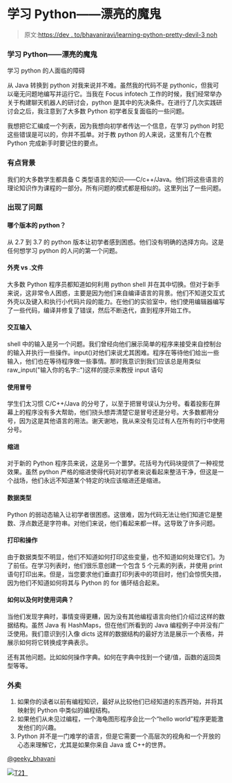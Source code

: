 # 学习 Python——漂亮的魔鬼

> 原文:[https://dev . to/bhavaniravi/learning-python-pretty-devil-3 noh](https://dev.to/bhavaniravi/learning-pythonthe-pretty-devil-3noh)

### 学习 Python——漂亮的魔鬼

学习 python 的人面临的障碍

从 Java 转换到 python 对我来说并不难。虽然我的代码不是 pythonic，但我可以毫无问题地编写并运行它。当我在 Focus infotech 工作的时候，我们经常举办关于构建聊天机器人的研讨会，python 是其中的先决条件。在进行了几次实践研讨会之后，我注意到了大多数 Python 初学者反复面临的一些问题。

我想把它汇编成一个列表，因为我想向初学者传达一个信息，在学习 python 时犯这些错误是可以的，你并不孤单。对于教 python 的人来说，这里有几个在教 Python 完成新手时要记住的要点。

### 有点背景

我们的大多数学生都具备 C 类型语言的知识——C/c++/Java。他们将这些语言的理论知识作为课程的一部分。所有问题的模式都是相似的。这里列出了一些问题。

### 出现了问题

#### 哪个版本的 python？

从 2.7 到 3.7 的 python 版本让初学者感到困惑。他们没有明确的选择方向。这是任何想学习 python 的人问的第一个问题。

#### 外壳 vs .文件

大多数 Python 程序员都知道如何利用 python shell 并在其中切换。但对于新手来说，这非常令人困惑，主要是因为他们来自编译语言的背景。他们不知道交互式外壳以及键入和执行小代码片段的能力。在他们的实验室中，他们使用编辑器编写了一些代码，编译并修复了错误，然后不断迭代，直到程序开始工作。

#### 交互输入

shell 中的输入是另一个问题。我们曾经向他们展示简单的程序来接受来自控制台的输入并执行一些操作。input()对他们来说尤其困难。程序在等待他们给出一些输入，他们也在等待程序做一些事情。那时我意识到我们应该总是用类似 raw_input("输入你的名字::")这样的提示来教授 input 语句

#### 使用冒号

学生们太习惯 C/C++/Java 的分号了，以至于把冒号误认为分号。看着投影在屏幕上的程序没有多大帮助，他们挠头想弄清楚它是冒号还是分号。大多数都用分号，因为这是其他语言的用法。谢天谢地，我从来没有见过有人在所有的行中使用分号。

#### 缩进

对于新的 Python 程序员来说，这是另一个噩梦。花括号为代码块提供了一种视觉效果。虽然 python 严格的缩进使得代码对初学者来说看起来整洁干净，但这是一个战场，他们永远不知道某个特定的块应该缩进还是缩进。

#### 数据类型

Python 的弱动态输入让初学者很困惑。这很难，因为代码无法让他们知道它是整数、浮点数还是字符串。对他们来说，他们看起来都一样。这导致了许多问题。

#### 打印和操作

由于数据类型不明显，他们不知道如何打印这些变量，也不知道如何处理它们。为了前任。在学习列表时，他们很乐意创建一个包含 5 个元素的列表，并使用 print 语句打印出来。但是，当您要求他们垂直打印列表中的项目时，他们会惊慌失措，因为他们不知道如何将其与 Python 的 for 循环结合起来。

#### 如何以及何时使用词典？

当他们发现字典时，事情变得更糟，因为没有其他编程语言向他们介绍过这样的数据结构。虽然 Java 有 HashMaps，但在他们所看到的 Java 编程例子中并没有广泛使用。我们意识到引入像 dicts 这样的数据结构的最好方法是展示一个表格，并展示如何将它转换成字典表示。

还有其他问题。比如如何操作字典。如何在字典中找到一个键/值，函数的返回类型等等。

### 外卖

1.  如果你的读者以前有编程知识，最好从比较他们已经知道的东西开始，并将其映射到 Python 中类似的编程结构。
2.  如果他们从未见过编程，一个海龟图形程序会比一个“hello world”程序更能激发他们的兴趣。
3.  Python 并不是一门难学的语言，但是它需要一个高层次的视角和一个开放的心态来理解它，尤其是如果你来自 Java 或 C++的世界。

[@geeky_bhavani](https://twitter.com/geeky_bhavani)

[![](../Images/6474dd5b62dc0b36fa78b7181ff26ae4.png)T2】](https://res.cloudinary.com/practicaldev/image/fetch/s--NpfzyXcQ--/c_limit%2Cf_auto%2Cfl_progressive%2Cq_auto%2Cw_880/https://cdn-images-1.medium.com/max/940/0%2AqWCsk-A_m9a9n_85)